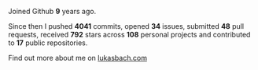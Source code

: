 Joined Github **9** years ago.

Since then I pushed **4041** commits, opened **34** issues, submitted **48** pull requests, received **792** stars across **108** personal projects and contributed to **17** public repositories.

Find out more about me on [lukasbach.com](https://lukasbach.com)
